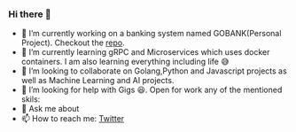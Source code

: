 ### Hi there 👋


- 🔭 I’m currently working on a banking system named GOBANK(Personal Project). Checkout the [repo](https://github.com/b3nhard/gobank).
- 🌱 I’m currently learning gRPC and Microservices which uses docker containers. I am also learning everything including life 😅
- 👯 I’m looking to collaborate on Golang,Python and Javascript projects as well as Machine Learning and AI projects. 
- 🤔 I’m looking for help with Gigs 😆. Open for work any of the mentioned skils:
- 💬 Ask me about 
- 📫 How to reach me: [Twitter](https://twitter.com/b3nhardo) 
